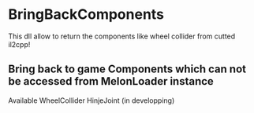 # BringBackComponents
This dll allow to return the components like wheel collider from cutted il2cpp!
## Bring back to game Components which can not be accessed from MelonLoader instance
Available
WheelCollider
HinjeJoint (in developping)
